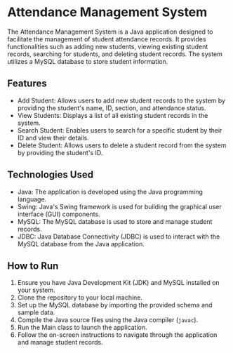 # Attendance Management System

The Attendance Management System is a Java application designed to facilitate the management of student attendance records. It provides functionalities such as adding new students, viewing existing student records, searching for students, and deleting student records. The system utilizes a MySQL database to store student information.

## Features

- Add Student: Allows users to add new student records to the system by providing the student's name, ID, section, and attendance status.
- View Students: Displays a list of all existing student records in the system.
- Search Student: Enables users to search for a specific student by their ID and view their details.
- Delete Student: Allows users to delete a student record from the system by providing the student's ID.

## Technologies Used

- Java: The application is developed using the Java programming language.
- Swing: Java's Swing framework is used for building the graphical user interface (GUI) components.
- MySQL: The MySQL database is used to store and manage student records.
- JDBC: Java Database Connectivity (JDBC) is used to interact with the MySQL database from the Java application.

## How to Run

1. Ensure you have Java Development Kit (JDK) and MySQL installed on your system.
2. Clone the repository to your local machine.
3. Set up the MySQL database by importing the provided schema and sample data.
4. Compile the Java source files using the Java compiler (`javac`).
5. Run the Main class to launch the application.
6. Follow the on-screen instructions to navigate through the application and manage student records.
